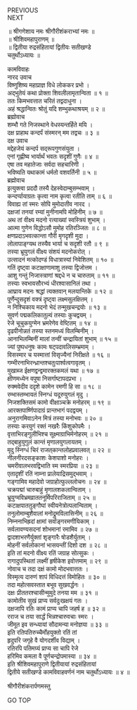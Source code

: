 PREVIOUS  
NEXT  
  
॥ श्रीगणेशाय नमः श्रीगौरीशंकराभ्यां नमः ॥  
॥ श्रीशिवमहापुराणम् ॥  
॥ द्वितीया रुद्रसंहितायां द्वितीयः सतीखण्डे  
चतुर्थोऽध्यायः ॥  
  
कामविवाहः  
नारद उवाच  
विष्णुशिष्य महाप्राज्ञ विधे लोककर प्रभो ।  
अद्‌भुतेयं कथा प्रोक्ता शिवलीलामृतान्विता ॥ १ ॥  
ततः किमभवत्तात चरितं तद्वदाधुना ।  
अहं श्रद्धान्वितः श्रोतुं यदि शम्भुकथाश्रयम् ॥ २ ॥  
ब्रह्मोवाच  
शम्भौ गते निजस्थाने वेधस्यन्तर्हिते मयि ।  
दक्ष प्राहाथ कन्दर्पं संस्मरन् मम तद्वचः ॥ ३ ॥  
दक्ष उवाच  
मद्देहजेयं कन्दर्प सद्‌रूपगुणसंयुता ।  
एनां गृह्णीष्व भार्यार्थं भवतः सदृशीं गुणैः ॥ ४ ॥  
एषा तव महातेजाः सर्वदा सहचारिणी ।  
भविष्यति यथाकामं धर्मतो वशवर्तिनी ॥ ५ ॥  
ब्रह्मोवाच  
इत्युक्त्वा प्रददौ तस्यै देहस्वेदाम्बुसम्भवाम् ।  
कन्दर्प्पायाग्रतः कृत्वा नाम कृत्वा रतीति ताम् ॥ ६ ॥  
विवाह्य तां स्मरः सोपि मुमोदातीव नारद ।  
दक्षजां तनयां रम्यां मुनीनामपि मोहिनीम् ॥ ७ ॥  
अथ तां वीक्ष्य मदनो रत्याख्यां स्वस्त्रियं शुभाम् ।  
आत्मा गुणेन विद्धोऽसौ मुमोह रतिरञ्जितः ॥ ८ ॥  
क्षणप्रदाऽभवत्कान्ता गौरी मृगदृशी मुदा ।  
लोलापाङ्‌ग्यथ तस्यैव भार्या च सदृशी रतौ ॥ ९ ॥  
तस्या भ्रूयुगलं वीक्ष्य संशयं मदनोकरोत् ।  
उत्सादनं मत्कोदण्डं विधात्रास्यां निवेशितम् ॥ १० ॥  
गतिं दृष्ट्वा कटाक्षाणामाशु तस्या द्विजोत्तम ।  
आशु गन्तुं निजास्त्राणां श्रद्दधे न च चारुताम् ॥ ११ ॥  
तस्याः स्वभावसौरभ्यं धीरश्वासानिलं तथा ।  
आघ्राय मदनः श्रद्धां त्यक्तवान् मलयान्तिके ॥ १२ ॥  
पूर्णेन्दुसदृशं वक्त्रं दृष्ट्वा लक्ष्मसुलक्षितम् ।  
न निश्चिकाय मदनो भेदं तन्मुखचन्द्रयोः ॥ १३ ॥  
सुवर्ण पद्मकलिकातुल्यं तस्याः कुचद्वयम् ।  
रेजे चूचुकयुग्मेन भ्रमरेणेव वेष्टितम् ॥ १४ ॥  
दृढपीनोन्नतं तस्या स्तनमध्यं विलम्बिनीम् ।  
आनाभिलम्बिनीं मालां तन्वीं चन्द्रायितां शुभाम् ॥ १५ ॥  
ज्यां पुष्पधनुषः कामः षट्पदावलिसम्भ्रमाम् ।  
विसस्मार च यस्मात्तां विसृज्यैनां निरीक्षते ॥ १६ ॥  
गम्भीरनाभिरन्ध्रान्तश्चतुःपार्श्वत्वगावृतम् ।  
मुखाब्ज ईक्षणद्वन्द्वमारक्तकमलं यथा ॥ १७ ॥  
क्षीणमध्येन वपुषा निसर्गाष्टापदप्रभा ।  
रुक्मवेदीव ददृशे कामेन रमणी हि सा ॥ १८ ॥  
रम्भास्तम्भायतं स्निग्धं यदूरुयुगलं मृदु ।  
निजशक्तिसमं कामो वीक्षाञ्चक्रे मनोहरम् ॥ १९ ॥  
आरक्तपार्ष्णिपादाग्रं प्रान्तभागं पदद्वयम् ।  
अनुरागमिवाऽनेन मित्रं तस्या मनोभवः ॥ २० ॥  
तस्याः करयुगं रक्तं नखरैः किंशुकोपमैः ।  
वृत्ताभिरङ्‌गुलीभिश्च सूक्ष्माग्राभिर्मनोहरम् ॥ २१ ॥  
तद्‌बाहुयुगुलं कान्तं मृणालयुगलायतम् ।  
मृदु स्निग्धं चिरं राजत्‌कान्तलोहप्रवालवत् ॥ २२ ॥  
नीलनीरदसङ्‌काशः केशपाशो मनोहरः ।  
चमरीवालभरवद्विभाति स्म स्मरप्रिया ॥ २३ ॥  
एतादृशीं रतिं नाम्ना प्रालेयाद्रिसमुद्‌भवाम् ।  
गङ्‌गामिव महादेवो जग्राहोत्फुल्ललोचनः ॥ २४ ॥  
चक्रपद्मां चारुबाहुं मृणालशकलान्विताम् ।  
भ्रूयुग्मविभ्रमव्राततनूर्मिपरिराजिताम् ॥ २५ ॥  
कटाक्षपाततुङ्‌गौघां स्वीयनेत्रोत्पलान्विताम् ।  
तनुलोमाम्बुशैवालां मनोद्रुमविलासिनीम् ॥ २६ ॥  
निम्ननाभिह्रदां क्षामां सर्वाङ्‌गरमणीयिकाम् ।  
सर्वलावण्यसदनां शोभमानां रमामिव ॥ २७ ॥  
द्वादशाभरणैर्युक्तां शृङ्‌गारैः षोडशैर्युताम् ।  
मोहनीं सर्वलोकानां भासयन्तीं दिशो दश ॥ २८ ॥  
इति तां मदनो वीक्ष्य रतिं जग्राह सोत्सुकः ।  
रागादुपस्थितां लक्ष्मीं हृषीकेश इवोत्तमाम् ॥ २९ ॥  
नोवाच च तदा दक्षं कामो मोदभवात्ततः ।  
विस्मृत्य दारुणं शापं विधिदत्तं विमोहितः ॥ ३० ॥  
तदा महोत्सवस्तात बभूव सुखवर्द्धनः ।  
दक्षः प्रीततरश्चासीन्मुमुदे तनया मम ॥ ३१ ॥  
कामोतीव सुखं प्राप्य सर्वदुःखक्षयं गतः ।  
दक्षजापि रतिः कामं प्राप्य चापि जहर्ष ह ॥ ३२ ॥  
रराज च तया सार्द्धं भिन्नश्चारुवचाः स्मरः ।  
जीमूत इव सन्ध्यायां सौदामन्या मनोज्ञया ॥ ३३ ॥  
इति रतिपतिरुच्चैर्मोहयुक्तो रतिं तां  
हृदुपरि जगृहे वै योगदर्शीव विद्याम् ।  
रतिरपि पतिमग्र्यं प्राप्य सा चापि रेजे  
हरिमिव कमला वै पूर्णचन्द्रोपमास्या ॥ ३४ ॥  
इति श्रीशिवमहापुराणे द्वितीयायां रुद्रसंहितायां  
द्वितीये सतीखण्डे कामविवाहवर्णनं नाम चतुर्थोऽध्यायः ॥ ४ ॥  
  
  
श्रीगौरीशंकरार्पणमस्तु  
  
GO TOP
